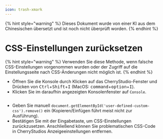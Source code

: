 ```yaml
---
icon: trash-xmark
---
```


{% hint style="warning" %}
Dieses Dokument wurde von einer KI aus dem Chinesischen übersetzt und ist noch nicht überprüft worden.
{% endhint %}

# CSS-Einstellungen zurücksetzen

{% hint style="warning" %}
Verwenden Sie diese Methode, wenn falsche CSS-Einstellungen vorgenommen wurden oder der Zugriff auf die Einstellungsseite nach CSS-Änderungen nicht möglich ist.
{% endhint %}

*   Öffnen Sie die Konsole durch Klicken auf das CherryStudio-Fenster und Drücken von <kbd>Ctrl</kbd>+<kbd>Shift</kbd>+<kbd>I</kbd> (MacOS: <kbd>command</kbd>+<kbd>option</kbd>+<kbd>I</kbd>).
*   Klicken Sie im daraufhin angezeigten Konsolenfenster auf `Console`.

<figure><img src="../../.gitbook/assets/image (126).png" alt=""><figcaption></figcaption></figure>

*   Geben Sie manuell `document.getElementById('user-defined-custom-css').remove()` ein (Kopieren/Einfügen führt meist nicht zur Ausführung).
*   Bestätigen Sie mit der Eingabetaste, um CSS-Einstellungen zurückzusetzen. Anschließend können Sie problematischen CSS-Code in CherryStudios Anzeigeeinstellungen entfernen.